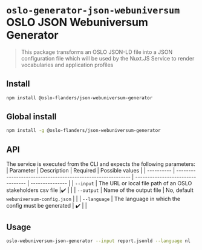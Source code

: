 # `oslo-generator-json-webuniversum` OSLO JSON Webuniversum Generator

> This package transforms an OSLO JSON-LD file into a JSON configuration file which will be used by the Nuxt.JS Service to render vocabularies and application profiles

## Install

```bash
npm install @oslo-flanders/json-webuniversum-generator
```

## Global install

```bash
npm install -g @oslo-flanders/json-webuniversum-generator
```

## API

The service is executed from the CLI and expects the following parameters:
| Parameter  | Description                                                 | Required                          | Possible values |
| ---------- | ----------------------------------------------------------- | --------------------------------- | --------------- |
| `--input`  | The URL or local file path of an OSLO stakeholders csv file |:heavy_check_mark:                |                 |
| `--output` | Name of the output file                                     | No, default `webuniversum-config.json` |                 |
| `--language` | The language in which the config must be generated | :heavy_check_mark: | |

## Usage
```bash
oslo-webuniversum-json-generator --input report.jsonld --language nl
```